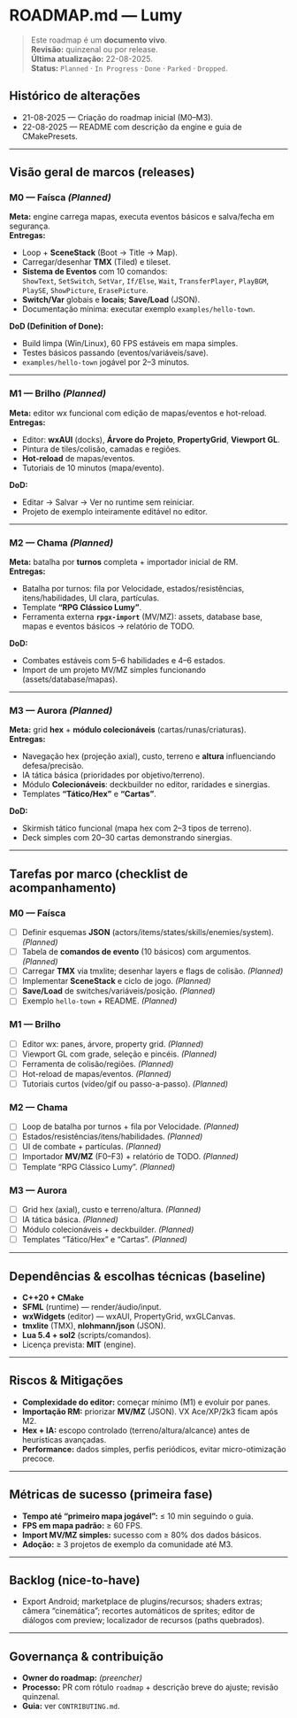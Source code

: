# ROADMAP.md — Lumy

> Este roadmap é um **documento vivo**.  
> **Revisão:** quinzenal ou por release.  
> **Última atualização:** 22-08-2025.  
> **Status:** `Planned` · `In Progress` · `Done` · `Parked` · `Dropped`.

## Histórico de alterações
- 21-08-2025 — Criação do roadmap inicial (M0–M3).
- 22-08-2025 — README com descrição da engine e guia de CMakePresets.

---

## Visão geral de marcos (releases)

### M0 — **Faísca** *(Planned)*
**Meta:** engine carrega mapas, executa eventos básicos e salva/fecha em segurança.  
**Entregas:**
- Loop + **SceneStack** (Boot → Title → Map).  
- Carregar/desenhar **TMX** (Tiled) e tileset.  
- **Sistema de Eventos** com 10 comandos:  
  `ShowText`, `SetSwitch`, `SetVar`, `If/Else`, `Wait`, `TransferPlayer`, `PlayBGM`, `PlaySE`, `ShowPicture`, `ErasePicture`.  
- **Switch/Var** globais e **locais**; **Save/Load** (JSON).  
- Documentação mínima: executar exemplo `examples/hello-town`.

**DoD (Definition of Done):**
- Build limpa (Win/Linux), 60 FPS estáveis em mapa simples.
- Testes básicos passando (eventos/variáveis/save).
- `examples/hello-town` jogável por 2–3 minutos.

---

### M1 — **Brilho** *(Planned)*
**Meta:** editor wx funcional com edição de mapas/eventos e hot-reload.  
**Entregas:**
- Editor: **wxAUI** (docks), **Árvore do Projeto**, **PropertyGrid**, **Viewport GL**.
- Pintura de tiles/colisão, camadas e regiões.
- **Hot-reload** de mapas/eventos.
- Tutoriais de 10 minutos (mapa/evento).

**DoD:**
- Editar → Salvar → Ver no runtime sem reiniciar.
- Projeto de exemplo inteiramente editável no editor.

---

### M2 — **Chama** *(Planned)*
**Meta:** batalha por **turnos** completa + importador inicial de RM.  
**Entregas:**
- Batalha por turnos: fila por Velocidade, estados/resistências, itens/habilidades, UI clara, partículas.
- Template **“RPG Clássico Lumy”**.
- Ferramenta externa **`rpgx-import`** (MV/MZ): assets, database base, mapas e eventos básicos → relatório de TODO.

**DoD:**
- Combates estáveis com 5–6 habilidades e 4–6 estados.
- Import de um projeto MV/MZ simples funcionando (assets/database/mapas).

---

### M3 — **Aurora** *(Planned)*
**Meta:** grid **hex** + **módulo colecionáveis** (cartas/runas/criaturas).  
**Entregas:**
- Navegação hex (projeção axial), custo, terreno e **altura** influenciando defesa/precisão.
- IA tática básica (prioridades por objetivo/terreno).
- Módulo **Colecionáveis**: deckbuilder no editor, raridades e sinergias.
- Templates **“Tático/Hex”** e **“Cartas”**.

**DoD:**
- Skirmish tático funcional (mapa hex com 2–3 tipos de terreno).
- Deck simples com 20–30 cartas demonstrando sinergias.

---

## Tarefas por marco (checklist de acompanhamento)

### M0 — Faísca
- [ ] Definir esquemas **JSON** (actors/items/states/skills/enemies/system). *(Planned)*
- [ ] Tabela de **comandos de evento** (10 básicos) com argumentos. *(Planned)*
- [ ] Carregar **TMX** via tmxlite; desenhar layers e flags de colisão. *(Planned)*
- [ ] Implementar **SceneStack** e ciclo de jogo. *(Planned)*
- [ ] **Save/Load** de switches/variáveis/posição. *(Planned)*
- [ ] Exemplo `hello-town` + README. *(Planned)*

### M1 — Brilho
- [ ] Editor wx: panes, árvore, property grid. *(Planned)*
- [ ] Viewport GL com grade, seleção e pincéis. *(Planned)*
- [ ] Ferramenta de colisão/regiões. *(Planned)*
- [ ] Hot-reload de mapas/eventos. *(Planned)*
- [ ] Tutoriais curtos (vídeo/gif ou passo-a-passo). *(Planned)*

### M2 — Chama
- [ ] Loop de batalha por turnos + fila por Velocidade. *(Planned)*
- [ ] Estados/resistências/itens/habilidades. *(Planned)*
- [ ] UI de combate + partículas. *(Planned)*
- [ ] Importador **MV/MZ** (F0–F3) + relatório de TODO. *(Planned)*
- [ ] Template “RPG Clássico Lumy”. *(Planned)*

### M3 — Aurora
- [ ] Grid hex (axial), custo e terreno/altura. *(Planned)*
- [ ] IA tática básica. *(Planned)*
- [ ] Módulo colecionáveis + deckbuilder. *(Planned)*
- [ ] Templates “Tático/Hex” e “Cartas”. *(Planned)*

---

## Dependências & escolhas técnicas (baseline)
- **C++20 + CMake**
- **SFML** (runtime) — render/áudio/input.
- **wxWidgets** (editor) — wxAUI, PropertyGrid, wxGLCanvas.
- **tmxlite** (TMX), **nlohmann/json** (JSON).
- **Lua 5.4 + sol2** (scripts/comandos).
- Licença prevista: **MIT** (engine).

---

## Riscos & Mitigações
- **Complexidade do editor:** começar mínimo (M1) e evoluir por panes.
- **Importação RM:** priorizar **MV/MZ** (JSON). VX Ace/XP/2k3 ficam após M2.
- **Hex + IA:** escopo controlado (terreno/altura/alcance) antes de heurísticas avançadas.
- **Performance:** dados simples, perfis periódicos, evitar micro-otimização precoce.

---

## Métricas de sucesso (primeira fase)
- **Tempo até “primeiro mapa jogável”:** ≤ 10 min seguindo o guia.
- **FPS em mapa padrão:** ≥ 60 FPS.
- **Import MV/MZ simples:** sucesso com ≥ 80% dos dados básicos.
- **Adoção:** ≥ 3 projetos de exemplo da comunidade até M3.

---

## Backlog (nice-to-have)
- Export Android; marketplace de plugins/recursos; shaders extras; câmera “cinemática”; recortes automáticos de sprites; editor de diálogos com preview; localizador de recursos (paths quebrados).

---

## Governança & contribuição
- **Owner do roadmap:** *(preencher)*  
- **Processo:** PR com rótulo `roadmap` + descrição breve do ajuste; revisão quinzenal.  
- **Guia:** ver `CONTRIBUTING.md`.

